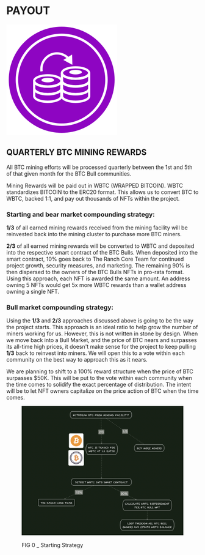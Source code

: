 # PAYOUT

![](<../../.gitbook/assets/Compounding Illustration.svg>)&#x20;



## QUARTERLY BTC MINING REWARDS

All BTC mining efforts will be processed quarterly between the 1st and 5th of that given month for the BTC Bull communities.&#x20;

Mining Rewards will be paid out in WBTC (WRAPPED BITCOIN). WBTC standardizes BITCOIN to the ERC20 format. This allows us to convert BTC to WBTC,  backed 1:1, and pay out thousands of NFTs within the project.&#x20;

### Starting and bear market compounding strategy:

**1/3** of all earned mining rewards received from the mining facility will be reinvested back into the mining cluster to purchase more BTC miners.&#x20;

**2/3** of all earned mining rewards will be converted to WBTC and deposited into the respective smart contract of the BTC Bulls. When deposited into the smart contract, 10% goes back to The Ranch Core Team for continued project growth, security measures, and marketing. The remaining 90% is then dispersed to the owners of the BTC Bulls NFTs in pro-rata format. Using this approach, each NFT is awarded the same amount. An address owning 5 NFTs would get 5x more WBTC rewards than a wallet address owning a single NFT.



### Bull market compounding strategy:

Using the **1/3** and **2/3** approaches discussed above is going to be the way the project starts. This approach is an ideal ratio to help grow the number of miners working for us. However, this is not written in stone by design. When we move back into a Bull Market, and the price of BTC nears and surpasses its all-time high prices, it doesn't make sense for the project to keep pulling **1/3** back to reinvest into miners. We will open this to a vote within each community on the best way to approach this as it nears.

We are planning to shift to a 100% reward structure when the price of BTC surpasses $50K. This will be put to the vote within each community when the time comes to solidify the exact percentage of distribution. The intent will be to let NFT owners capitalize on the price action of BTC when the time comes.&#x20;

<figure><img src="../../.gitbook/assets/image (19).png" alt=""><figcaption><p>FIG 0 _ Starting Strategy</p></figcaption></figure>
